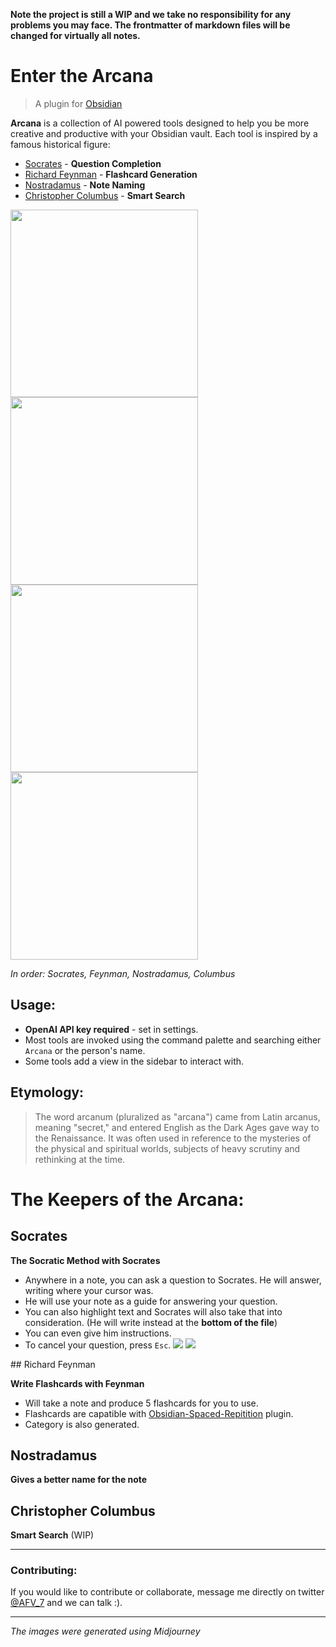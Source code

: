 **Note the project is still a WIP and we take no responsibility for any problems you may face. The frontmatter of markdown files will be changed for virtually all notes.**

# Enter the Arcana

> A plugin for [Obsidian](https://obsidian.md/)

**Arcana** is a collection of AI powered tools designed to help you be more creative and productive with your Obsidian vault. Each tool is inspired by a famous historical figure:

- [Socrates](#socrates) - **Question Completion**
- [Richard Feynman](#richard-feynman) - **Flashcard Generation**
- [Nostradamus](#nostradamus) - **Note Naming**
- [Christopher Columbus](#christopher-columbus) - **Smart Search**

<img src='imgs/Socrates.png' width=300 style=" margin-right:0px; float:left"/>
<img src='imgs/Feynman' width=300  style=" margin-right:0px; float:left "/>
<img src='imgs/Nostradamus' width=300  style="margin-right:0px; float:left"/>
<img src='imgs/Columbus.png' width=300  style="margin-right:0px; "/>

_In order: Socrates, Feynman, Nostradamus, Columbus_

## Usage:

- **OpenAI API key required** - set in settings.
- Most tools are invoked using the command palette and searching either `Arcana` or the person's name.
- Some tools add a view in the sidebar to interact with.

## Etymology:

> The word arcanum (pluralized as "arcana") came from Latin arcanus, meaning "secret," and entered English as the Dark Ages gave way to the Renaissance. It was often used in reference to the mysteries of the physical and spiritual worlds, subjects of heavy scrutiny and rethinking at the time.

# The Keepers of the Arcana:

## Socrates

**The Socratic Method with Socrates**

- Anywhere in a note, you can ask a question to Socrates. He will answer, writing where your cursor was.
- He will use your note as a guide for answering your question.
- You can also highlight text and Socrates will also take that into consideration. (He will write instead at the **bottom of the file**)
- You can even give him instructions.
- To cancel your question, press `Esc`.
  ![](gifs/SocratesSimple.gif)
  ![](gifs/SocratesHighlight.gif)

<div style='clear:both'>
## Richard Feynman

**Write Flashcards with Feynman**

- Will take a note and produce 5 flashcards for you to use.
- Flashcards are capatible with [Obsidian-Spaced-Repitition](https://github.com/st3v3nmw/obsidian-spaced-repetition) plugin.
- Category is also generated.
<div style='clear:both'>

## Nostradamus

**Gives a better name for the note**

<div style='clear:both'>

## Christopher Columbus

**Smart Search** (WIP)

<div style='clear:both'>

---

### Contributing:

If you would like to contribute or collaborate, message me directly on twitter [@AFV_7](https://twitter.com/AFV_7) and we can talk :).

---

_The images were generated using Midjourney_

